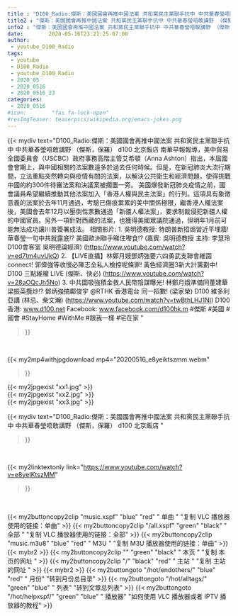 ```yaml
---
title : "D100_Radio:傑斯：美國國會再推中國法案 共和黨民主黨聯手抗中 中共華春瑩唔敢講野 （傑斯，保羅） d100 北京飯店 "
title2 : "傑斯：美國國會再推中國法案 共和黨民主黨聯手抗中 中共華春瑩唔敢講野 （傑斯，保羅） d100 北京飯店 "
info2 : "傑斯：美國國會再推中國法案 共和黨民主黨聯手抗中 中共華春瑩唔敢講野 （傑斯，保羅） d100 北京飯店  南華早報報導，美中貿易全國委員會（USCBC）政府事務高階主管艾希頓（Anna Ashton）指出，本屆國會會期上，與中國相關的法案數遠多於過去任何時候。但是，在新冠肺炎大流行期間，立法重點突然轉向與疫情有關的法案，以解決公共衛生和經濟問題，使得挑戰中國的約300件待審法案和決議案被擱置一旁。  美國爆發新冠肺炎疫情之前，國會議員希望繼續推動其他法案加入「香港人權與民主法案」的行列。這項具有象徵意義的法案於去年11月通過，考驗已傷痕累累的美中關係極限，繼香港人權法案後，美國會去年12月以壓倒性票數通過「新疆人權法案」，要求制裁侵犯新疆人權的中國官員。另外一項針對西藏的法案，也獲得美國眾議院通過，但明年1月前可能無法成功讓川普簽署成法。  相關影片: 1. 吳明德教授: 特朗普新招焗習近平埋牆! 華春瑩一句中共就露底!? 美國歐洲聯手睇住嚟食!?  (嘉賓: 吳明德教授 主持: 李慧玲 D100會客室 吳明德論經濟) (https://www.youtube.com/watch?v=ed7tm4uvUkQ) 2. 【LIVE直播】林鄭月娥鄧炳強要六四勇武支聯會維園connect! 郭偉強等收慢必陳志全私人檢控呢條罪! 黃色經濟圈3新大計籌劃中!  D100 三點維權 LIVE (傑斯、快必) (https://www.youtube.com/watch?v=28aOQcJh5No) 3. 中共圖吸強積金救人民幣陰謀曝光! 林鄭月娥準備同董建華梁振英攬炒!? 鄧炳強搞鄺俊宇 @RTHK 香港電台 同一招數! (梁家榮) D100 維多利亞講 (林忌、柴文瀚) (https://www.youtube.com/watch?v=twBthLHJ1NI)  D100 香港: www.d100.net Facebook: www.facebook.com/d100hk.m  #傑斯 #美國 #國會 #StayHome #WithMe #跟我一樣 #宅在家 "
date:        2020-05-16T23:21:25-07:00
author:
 - youtube_D100_Radio
tags:
 - youtube
 - D100_Radio
 - youtube_D100_Radio
 - 2020_05
 - 2020_0516
 - 2020_0516_23
categories:
 - 2020_0516
#icon:        "fas fa-lock-open"
#resImgTeaser: teaserpics/wikipedia.org/emacs-jokes.png
---
```


{{< mydiv text="D100_Radio:傑斯：美國國會再推中國法案 共和黨民主黨聯手抗中 中共華春瑩唔敢講野 （傑斯，保羅） d100 北京飯店  南華早報報導，美中貿易全國委員會（USCBC）政府事務高階主管艾希頓（Anna Ashton）指出，本屆國會會期上，與中國相關的法案數遠多於過去任何時候。但是，在新冠肺炎大流行期間，立法重點突然轉向與疫情有關的法案，以解決公共衛生和經濟問題，使得挑戰中國的約300件待審法案和決議案被擱置一旁。  美國爆發新冠肺炎疫情之前，國會議員希望繼續推動其他法案加入「香港人權與民主法案」的行列。這項具有象徵意義的法案於去年11月通過，考驗已傷痕累累的美中關係極限，繼香港人權法案後，美國會去年12月以壓倒性票數通過「新疆人權法案」，要求制裁侵犯新疆人權的中國官員。另外一項針對西藏的法案，也獲得美國眾議院通過，但明年1月前可能無法成功讓川普簽署成法。  相關影片: 1. 吳明德教授: 特朗普新招焗習近平埋牆! 華春瑩一句中共就露底!? 美國歐洲聯手睇住嚟食!?  (嘉賓: 吳明德教授 主持: 李慧玲 D100會客室 吳明德論經濟) (https://www.youtube.com/watch?v=ed7tm4uvUkQ) 2. 【LIVE直播】林鄭月娥鄧炳強要六四勇武支聯會維園connect! 郭偉強等收慢必陳志全私人檢控呢條罪! 黃色經濟圈3新大計籌劃中!  D100 三點維權 LIVE (傑斯、快必) (https://www.youtube.com/watch?v=28aOQcJh5No) 3. 中共圖吸強積金救人民幣陰謀曝光! 林鄭月娥準備同董建華梁振英攬炒!? 鄧炳強搞鄺俊宇 @RTHK 香港電台 同一招數! (梁家榮) D100 維多利亞講 (林忌、柴文瀚) (https://www.youtube.com/watch?v=twBthLHJ1NI)  D100 香港: www.d100.net Facebook: www.facebook.com/d100hk.m  #傑斯 #美國 #國會 #StayHome #WithMe #跟我一樣 #宅在家 "
>}}
<br>


{{< my2mp4withjpgdownload mp4="20200516_e8yeiktszmm.webm"
>}}

{{< my2jpgexist "xx1.jpg" >}}<br>
{{< my2jpgexist "xx2.jpg" >}}<br>
{{< my2jpgexist "xx3.jpg" >}}<br>



{{< mydiv text="D100_Radio:傑斯：美國國會再推中國法案 共和黨民主黨聯手抗中 中共華春瑩唔敢講野 （傑斯，保羅） d100 北京飯店 "
>}}
<br>

{{< my2linktextonly link="https://www.youtube.com/watch?v=e8yeIKtszMM"
>}}


<br>

{{< my2buttoncopy2clip "music.xspf"        "blue"   "red"    " 单曲 "  "复制 VLC 播放器使用的链接：单曲" >}} {{< my2buttoncopy2clip "/all.xspf"         "green"  "black"  " 全部 "  "复制 VLC 播放器使用的链接：全部" >}} {{< my2buttoncopy2clip "music.m3u8"        "blue"   "red"    " M3U  "    "复制 M3U 播放器使用的链接：单曲" >}} {{< mybr2 >}} {{< my2buttoncopy2clip ""                  "green"  "black"  " 本页 "    "复制 本页的网址 " >}} {{< my2buttoncopy2clip "/"                 "black"  "red"    " 主站 "    "复制 主站的网址 " >}} {{< mybr2 >}} {{< my2buttongoto      "/hot/endothers/"   "blue"   "red"    " 月份"   "转到月份总目录" >}} {{< my2buttongoto      "/hot/alltags/"     "green"  "blue"   " 列表"   "转到文章总列表" >}} {{< my2buttongoto      "/hot/helpxspf/"    "green"  "blue"   " 播放器" "如何使用 VLC 播放器或者 IPTV 播放器的教程" >}} 

